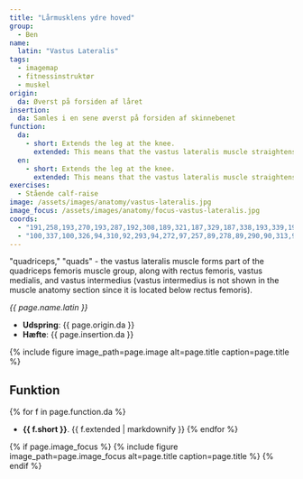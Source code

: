 ```yaml
---
title: "Lårmusklens ydre hoved"
group:
  - Ben
name:
  latin: "Vastus Lateralis"
tags:
  - imagemap
  - fitnessinstruktør
  - muskel
origin: 
  da: Øverst på forsiden af låret
insertion: 
  da: Samles i en sene øverst på forsiden af skinnebenet
function:
  da:
    - short: Extends the leg at the knee.
      extended: This means that the vastus lateralis muscle straightens the leg at the knee joint such that there is an increase in the angle between the lower leg and the upper leg.
  en:
    - short: Extends the leg at the knee.
      extended: This means that the vastus lateralis muscle straightens the leg at the knee joint such that there is an increase in the angle between the lower leg and the upper leg.
exercises:
  - Stående calf-raise
image: /assets/images/anatomy/vastus-lateralis.jpg
image_focus: /assets/images/anatomy/focus-vastus-lateralis.jpg
coords:
  - "191,258,193,270,193,287,192,308,189,321,187,329,187,338,193,339,195,327,197,290,196,272"
  - "100,337,100,326,94,310,92,293,94,272,97,257,89,278,89,290,90,313,95,338"
---
```


"quadriceps," "quads" - the vastus lateralis muscle forms part of the quadriceps femoris muscle group, along with rectus femoris, vastus medialis, and vastus intermedius (vastus intermedius is not shown in the muscle anatomy section since it is located below rectus femoris).

_{{ page.name.latin }}_

- **Udspring**: {{ page.origin.da }}
- **Hæfte**: {{ page.insertion.da }}

{% include figure image_path=page.image alt=page.title caption=page.title %}

## Funktion

{% for f in page.function.da %}
- **{{ f.short }}**.
  {{ f.extended | markdownify }}
{% endfor %}

{% if page.image_focus %}
{% include figure image_path=page.image_focus alt=page.title caption=page.title %}
{% endif %}
